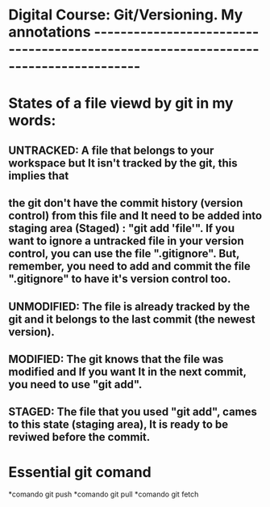 # **Digital Course: Git/Versioning. My annotations -----------------------------------------------------------------------------------**
# **States of a file viewd by git in my words:**
## UNTRACKED: A file that belongs to your workspace but It isn't tracked by the git, this implies that
## the git don't have the commit history (version control) from this file and It need to be added into staging area (Staged) : "git add 'file'". If you want to ignore a untracked file in your version control, you can use the file ".gitignore". But, remember, you need to add and commit the file ".gitignore" to have it's version control too.
## UNMODIFIED: The file is already tracked by the git and it belongs to the last commit (the newest version).
## MODIFIED: The git knows that the file was modified and If you want It in the next commit, you need to use "git add".
## STAGED: The file that you used "git add", cames to this state (staging area), It is ready to be reviwed before the commit.



# **Essential git comand**
*comando git push
*comando git pull
*comando git fetch
## 
